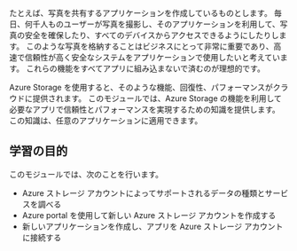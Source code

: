 たとえば、写真を共有するアプリケーションを作成しているものとします。 毎日、何千人ものユーザーが写真を撮影し、そのアプリケーションを利用して、写真の安全を確保したり、すべてのデバイスからアクセスできるようにしたりします。 このような写真を格納することはビジネスにとって非常に重要であり、高速で信頼性が高く安全なシステムをアプリケーションで使用したいと考えています。 これらの機能をすべてアプリに組み込まないで済むのが理想的です。

Azure Storage を使用すると、そのような機能、回復性、パフォーマンスがクラウドに提供されます。 このモジュールでは、Azure Storage の機能を利用して必要なアプリで信頼性とパフォーマンスを実現するための知識を提供します。 この知識は、任意のアプリケーションに適用できます。

## <a name="learning-objectives"></a>学習の目的
このモジュールでは、次のことを行います。

- Azure ストレージ アカウントによってサポートされるデータの種類とサービスを調べる
- Azure portal を使用して新しい Azure ストレージ アカウントを作成する
- 新しいアプリケーションを作成し、アプリを Azure ストレージ アカウントに接続する
